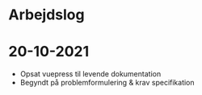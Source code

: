 # Arbejdslog

# 20-10-2021

+ Opsat vuepress til levende dokumentation
+ Begyndt på problemformulering & krav specifikation